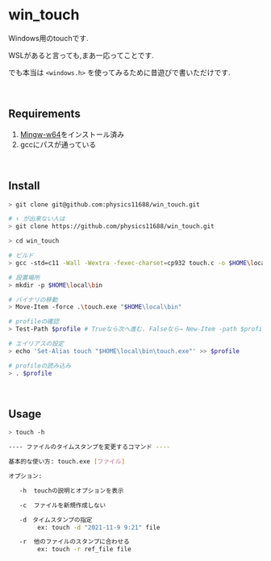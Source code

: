 # win_touch

Windows用のtouchです.

WSLがあると言っても,まあ一応ってことです.

でも本当は `<windows.h>` を使ってみるために昔遊びで書いただけです.



<br>

## Requirements

1. [Mingw-w64](https://www.mingw-w64.org/)をインストール済み
2. gccにパスが通っている

<br>

## Install

```bash
> git clone git@github.com:physics11688/win_touch.git

# ↑ が出来ない人は
> git clone https://github.com/physics11688/win_touch.git

> cd win_touch

# ビルド
> gcc -std=c11 -Wall -Wextra -fexec-charset=cp932 touch.c -o $HOME\local\bin\touch.exe

# 設置場所
> mkdir -p $HOME\local\bin

# バイナリの移動
> Move-Item -force .\touch.exe "$HOME\local\bin"

# profileの確認
> Test-Path $profile # Trueなら次へ進む. Falseなら→ New-Item -path $profile -type file -force

# エイリアスの設定
> echo 'Set-Alias touch "$HOME\local\bin\touch.exe"' >> $profile

# profileの読み込み
> . $profile

```

<br>

## Usage


```bash
> touch -h

---- ファイルのタイムスタンプを変更するコマンド ----

基本的な使い方: touch.exe [ファイル]

オプション:

   -h  touchの説明とオプションを表示

   -c  ファイルを新規作成しない

   -d　タイムスタンプの指定
        ex: touch -d "2021-11-9 9:21" file

   -r  他のファイルのスタンプに合わせる
        ex: touch -r ref_file file

```